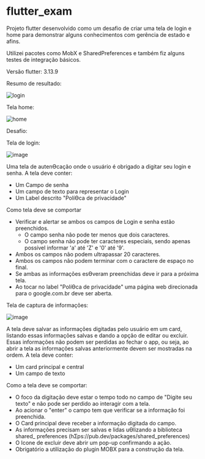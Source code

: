 # flutter_exam

Projeto flutter desenvolvido como um desafio de criar uma tela de login e home para demonstrar alguns conhecimentos com gerência de estado e afins.

Utilizei pacotes como MobX e SharedPreferences e também fiz alguns testes de integração básicos.

Versão flutter:
3.13.9

Resumo de resultado:

![login](https://github.com/helgalo/flutter_exam/assets/44454981/edbdef00-025d-4a60-ac66-ac76358f3095)

Tela home:

![home](https://github.com/helgalo/flutter_exam/assets/44454981/65bba6ff-fab1-4781-9e0e-031fe8791d97)

Desafio:

Tela de login:

![image](https://github.com/helgalo/flutter_exam/assets/44454981/07b499a5-ddd8-418a-9dc8-039e0cb982a0)

Uma tela de autenƟcação onde o usuário é obrigado a digitar seu login e senha.
A tela deve conter:
- Um Campo de senha 
- Um campo de texto para representar o Login 
- Um Label descrito "PolíƟca de privacidade"

Como tela deve se comportar 
- Verificar e alertar se ambos os campos de Login e senha estão preenchidos. 
  - O campo senha não pode ter menos que dois caracteres. 
  - O campo senha não pode ter caracteres especiais, sendo apenas possível 
informar 'a' até 'Z' e '0' até '9'. 
- Ambos os campos não podem ultrapassar 20 caracteres. 
- Ambos os campos não podem terminar com o caractere de espaço no final. 
- Se ambas as informações esƟveram preenchidas deve ir para a próxima tela. 
- Ao tocar no label "PolíƟca de privacidade" uma página web direcionada para o 
google.com.br deve ser aberta. 


Tela de captura de informações:

![image](https://github.com/helgalo/flutter_exam/assets/44454981/ab777507-9594-445f-b2b0-43038cf8631f)

A tela deve salvar as informações digitadas pelo usuário em um card, listando essas informações 
salvas e dando a opção de editar ou excluir. Essas informações não podem ser perdidas ao fechar 
o app, ou seja, ao abrir a tela as informações salvas anteriormente devem ser mostradas na 
ordem. 
A tela deve conter:
- Um card principal e central 
- Um campo de texto

Como a tela deve se comportar:
- O foco da digitação deve estar o tempo todo no campo de "Digite seu texto" e não pode 
ser perdido ao interagir com a tela. 
- Ao acionar o "enter" o campo tem que verificar se a informação foi preenchida. 
- O Card principal deve receber a informação digitada do campo. 
- As informações precisam ser salvas e lidas uƟlizando a biblioteca shared_ preferences 
(hƩps://pub.dev/packages/shared_preferences)
- O Icone de excluir deve abrir um pop-up confirmando a ação. 
- Obrigatório a utilização do plugin MOBX para a construção da tela.
